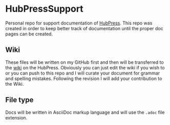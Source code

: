 # HubPressSupport
Personal repo for support documentation of [HubPress](https://github.com/HubPress/hubpress.io). This repo was created in order to keep better track of documentation until the proper doc pages can be created.

## Wiki
These files will be written on my GitHub first and then will be transferred to the [wiki](https://github.com/HubPress/hubpress.io/wiki) on the HubPress. Obviously you can just edit the wiki if you wish to or you can push to this repo and I will curate your document for grammar and spelling mistakes. Following the revision I will add your contribution to the Wiki.


## File type
Docs will be written in AsciiDoc markup language and will use the `.adoc` file extension.
